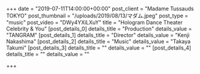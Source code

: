 +++
date = "2019-07-11T14:00:00+00:00"
post_client = "Madame Tussauds TOKYO"
post_thumbnail = "/uploads/2019/08/13/マダム.jpeg"
post_type = "music"
post_video = "DWy4YXiLXuY"
title = "Hologram Dance Theater Celebrity & You"
[post_details_0]
details_title = "Production"
details_value = "TANGRAM"
[post_details_1]
details_title = "Director"
details_value = "Kenji Nakashima"
[post_details_2]
details_title = "Music"
details_value = "Takaya Takumi"
[post_details_3]
details_title = ""
details_value = ""
[post_details_4]
details_title = ""
details_value = ""

+++

